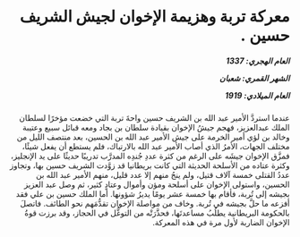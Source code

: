 <h1 dir="rtl">معركة تربة وهزيمة الإخوان لجيش الشريف حسين .</h1>

<h5 dir="rtl">العام الهجري:  1337

الشهر القمري: شعبان

العام الميلادي: 1919</h5>

<p dir="rtl">عندما استردَّ الأمير عبد الله بن الشريف حسين واحةَ تربة التي خضعت مؤخرًا لسلطان الملك عبدالعزيز، فهجم جيشُ الإخوان بقيادة سلطان بن بجاد ومعه قبائل سبيع وعتيبة وخالد بن لؤي أمير الخرمة على جيش الأمير عبد الله بن الحسين، بعد منتصف الليل من مختلف الجهات، الأمرُ الذي أصاب الأمير عبد الله بالارتباك، فلم يستطع أن يفعل شيئًا، فمزَّق الإخوان جيشَه على الرغم من كثرة عددِ جُندِه المدرَّب تدريبًا حديثًا على يد الإنجليز، وكثرة عتاده من الأسلحة الحديثة التي كانت بريطانيا قد زوَّدت الشريف حسين بها، وتجاوز عددُ القتلى خمسة آلاف قتيل، ولم ينجُ منهم إلا عدد قليل، منهم الأمير عبد الله بن الحسين، واستولى الإخوان على أسلحة ومؤن وأموال وعتادٍ كثير، ثم وصل عبد العزيز بجيشه إلى تُربة، فأقام بها خمسة عشر يومًا يديرُ شؤونها. أما الملك حسين بن علي فقد أفزعه ما حلَّ بجيشه في تُربة. وخاف من مواصلة الإخوان تقدُّمَهم نحو الطائف. فاتصلَ بالحكومة البريطانية يطلُبُ مساعدتَها، فحذَّرَتْه من التوغُّل في الحجاز، وقد برزت قوةُ الإخوان الضاربة لأول مرة في هذه المعركة.</p></br>
